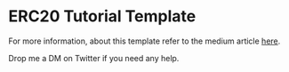 # ERC20 Tutorial Template



For more information, about this template refer to the medium article [here](https://medium.com/@0xWANT3D/mint-your-first-erc20-token-on-polygon-solidity-openzeppelin-js-a093aea2c2ff).

Drop me a DM on Twitter if you need any help.
